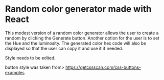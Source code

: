 # Random color generator made with React

This modest version of a random color generator allows the user to create a random by clicking the Generate button.
Another option for the user is to set the Hue and the luminosity.
The generated color hex code will also be displayed so that the user can copy it and use it if needed.

Style needs to be edited.

button style was taken from> https://getcssscan.com/css-buttons-examples
